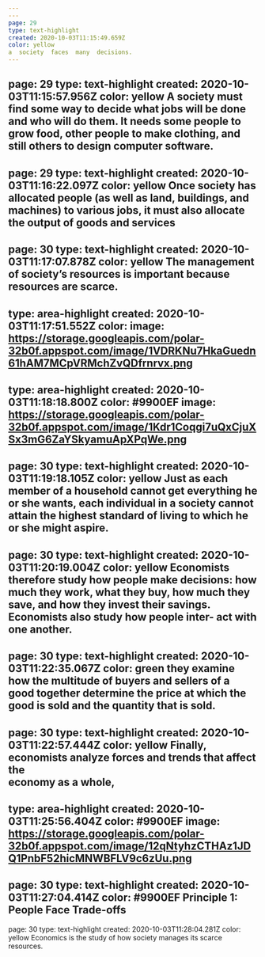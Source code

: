 ```yaml
---
---
page: 29
type: text-highlight
created: 2020-10-03T11:15:49.659Z
color: yellow
a  society  faces  many  decisions. 
---
```

page: 29
type: text-highlight
created: 2020-10-03T11:15:57.956Z
color: yellow
A  society  must  find  some 
way to decide what jobs will be done and who will do them. It needs some people 
to grow food, other people to make clothing, and still others to design computer 
software.  
---
page: 29
type: text-highlight
created: 2020-10-03T11:16:22.097Z
color: yellow
Once  society  has  allocated  people  (as  well  as  land,  buildings,  and 
machines) to various jobs, it must also allocate the output of goods and services 
---
page: 30
type: text-highlight
created: 2020-10-03T11:17:07.878Z
color: yellow
The  management  of  society’s  resources  is  important  because  resources  are 
scarce.
---
type: area-highlight
created: 2020-10-03T11:17:51.552Z
color: 
image: https://storage.googleapis.com/polar-32b0f.appspot.com/image/1VDRKNu7HkaGuedn61hAM7MCpVRMchZvQDfrnrvx.png
---
type: area-highlight
created: 2020-10-03T11:18:18.800Z
color: #9900EF
image: https://storage.googleapis.com/polar-32b0f.appspot.com/image/1Kdr1Coqgi7uQxCjuXSx3mG6ZaYSkyamuApXPqWe.png
---
page: 30
type: text-highlight
created: 2020-10-03T11:19:18.105Z
color: yellow
Just as each member of 
a household cannot get everything he or she wants, each individual in a society 
cannot attain the highest standard of living to which he or she might aspire.
---
page: 30
type: text-highlight
created: 2020-10-03T11:20:19.004Z
color: yellow
Economists therefore study 
how people make decisions: how much they work, what they buy, how much they 
save, and how they invest their savings. Economists also study how people inter-
act with one another.
---
page: 30
type: text-highlight
created: 2020-10-03T11:22:35.067Z
color: green
they examine how the multitude of buyers and 
sellers  of  a  good  together  determine  the  price  at  which  the  good  is  sold  and  the 
quantity that is sold. 
---
page: 30
type: text-highlight
created: 2020-10-03T11:22:57.444Z
color: yellow
Finally, economists analyze forces and trends that affect the  
economy  as  a  whole,  
---
type: area-highlight
created: 2020-10-03T11:25:56.404Z
color: #9900EF
image: https://storage.googleapis.com/polar-32b0f.appspot.com/image/12qNtyhzCTHAz1JDQ1PnbF52hicMNWBFLV9c6zUu.png
---
page: 30
type: text-highlight
created: 2020-10-03T11:27:04.414Z
color: #9900EF
Principle 1: People Face Trade-offs
---
page: 30
type: text-highlight
created: 2020-10-03T11:28:04.281Z
color: yellow
Economics
  is  the  study  of  how  society  manages  its  scarce  resources. 
